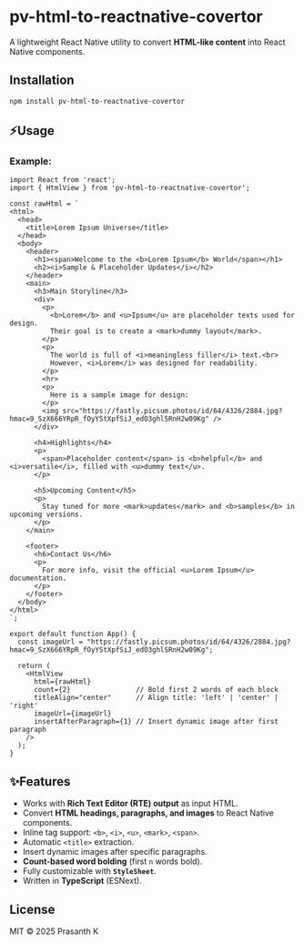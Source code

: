# pv-html-to-reactnative-covertor

A lightweight React Native utility to convert **HTML-like content** into React Native components.

## Installation
```bash
npm install pv-html-to-reactnative-covertor
```

## ⚡Usage
### **Example:**
```tsx
import React from 'react';
import { HtmlView } from 'pv-html-to-reactnative-covertor';

const rawHtml = `
<html>
  <head>
    <title>Lorem Ipsum Universe</title>
  </head>
  <body>
    <header>
      <h1><span>Welcome to the <b>Lorem Ipsum</b> World</span></h1>
      <h2><i>Sample & Placeholder Updates</i></h2>
    </header>
    <main>
      <h3>Main Storyline</h3>
      <div>
        <p>
          <b>Lorem</b> and <u>Ipsum</u> are placeholder texts used for design. 
          Their goal is to create a <mark>dummy layout</mark>.
        </p>
        <p>
          The world is full of <i>meaningless filler</i> text.<br>
          However, <i>Lorem</i> was designed for readability.
        </p>
        <hr>
        <p>
          Here is a sample image for design:
        </p>
        <img src="https://fastly.picsum.photos/id/64/4326/2884.jpg?hmac=9_SzX666YRpR_fOyYStXpfSiJ_edO3ghlSRnH2w09Kg" />
      </div>

      <h4>Highlights</h4>
      <p>
        <span>Placeholder content</span> is <b>helpful</b> and <i>versatile</i>, filled with <u>dummy text</u>.
      </p>

      <h5>Upcoming Content</h5>
      <p>
        Stay tuned for more <mark>updates</mark> and <b>samples</b> in upcoming versions.
      </p>
    </main>

    <footer>
      <h6>Contact Us</h6>
      <p>
        For more info, visit the official <u>Lorem Ipsum</u> documentation.
      </p>
    </footer>
  </body>
</html>
`;

export default function App() {
  const imageUrl = "https://fastly.picsum.photos/id/64/4326/2884.jpg?hmac=9_SzX666YRpR_fOyYStXpfSiJ_edO3ghlSRnH2w09Kg";
  
  return (
    <HtmlView
      html={rawHtml}
      count={2}                // Bold first 2 words of each block
      titleAlign="center"      // Align title: 'left' | 'center' | 'right'
      imageUrl={imageUrl}
      insertAfterParagraph={1} // Insert dynamic image after first paragraph
    />
  );
}

```

## ✨Features
- Works with **Rich Text Editor (RTE) output** as input HTML.
- Convert **HTML headings, paragraphs, and images** to React Native components.
- Inline tag support: `<b>`, `<i>`, `<u>`, `<mark>`, `<span>`.
- Automatic `<title>` extraction.
- Insert dynamic images after specific paragraphs.
- **Count-based word bolding** (first `n` words bold).
- Fully customizable with **`StyleSheet`**.
- Written in **TypeScript** (ESNext).

## License
MIT © 2025 Prasanth K
